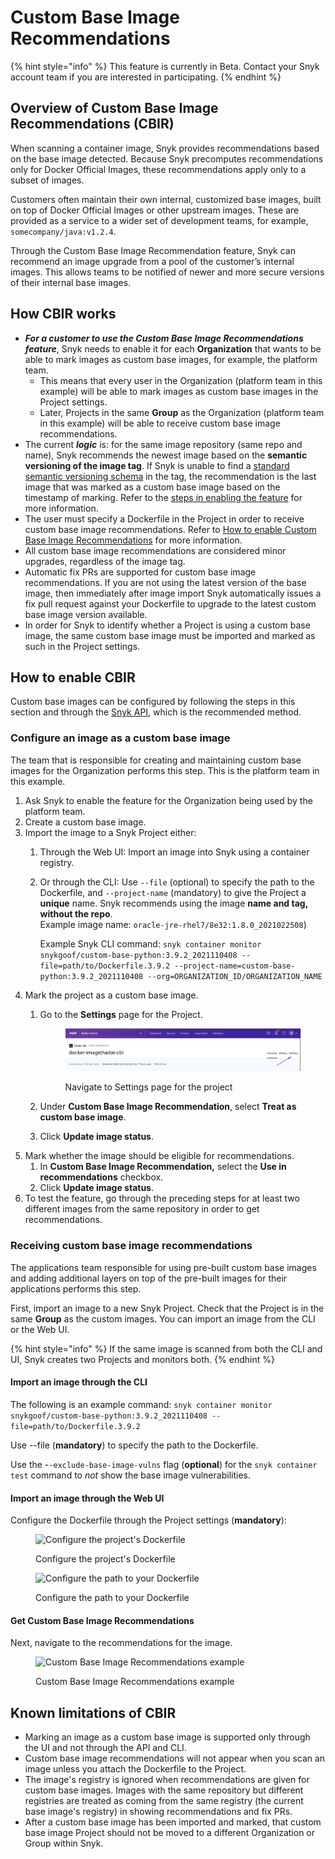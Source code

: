# Custom Base Image Recommendations

{% hint style="info" %}
This feature is currently in Beta. Contact your Snyk account team if you are interested in participating.
{% endhint %}

## **Overview of Custom Base Image Recommendations (CBIR)**

When scanning a container image, Snyk provides recommendations based on the base image detected. Because Snyk precomputes recommendations only for Docker Official Images, these recommendations apply only to a subset of images.

Customers often maintain their own internal, customized base images, built on top of Docker Official Images or other upstream images. These are provided as a service to a wider set of development teams, for example, `somecompany/java:v1.2.4`.

Through the Custom Base Image Recommendation feature, Snyk can recommend an image upgrade from a pool of the customer’s internal images. This allows teams to be notified of newer and more secure versions of their internal base images.

## How CBIR works

* _**For a customer to use the Custom Base Image Recommendations feature**_, Snyk needs to enable it for each **Organization** that wants to be able to mark images as custom base images, for example, the platform team.
  * This means that every user in the Organization (platform team in this example) will be able to mark images as custom base images in the Project settings.
  * Later, Projects in the same **Group** as the Organization (platform team in this example) will be able to receive custom base image recommendations.
* The current _**logic**_ is: for the same image repository (same repo and name), Snyk recommends the newest image based on the **semantic versioning of the image tag**. If Snyk is unable to find a [standard semantic versioning schema](https://semver.org/) in the tag, the recommendation is the last image that was marked as a custom base image based on the timestamp of marking. Refer to the [steps in enabling the feature](./#how-to-enable-custom-base-image-recommendations) for more information.
* The user must specify a Dockerfile in the Project in order to receive custom base image recommendations. Refer to [How to enable Custom Base Image Recommendations](./#how-to-enable-custom-base-image-recommendations) for more information.
* All custom base image recommendations are considered minor upgrades, regardless of the image tag.
* Automatic fix PRs are supported for custom base image recommendations. If you are not using the latest version of the base image, then immediately after image import Snyk automatically issues a fix pull request against your Dockerfile to upgrade to the latest custom base image version available.
* In order for Snyk to identify whether a Project is using a custom base image, the same custom base image must be imported and marked as such in the Project settings.

## **How to enable CBIR**

Custom base images can be configured by following the steps in this section and through the [Snyk API](https://apidocs.snyk.io/#tag--Custom-Base-Images), which is the recommended method.

### Configure an image as a custom base image

The team that is responsible for creating and maintaining custom base images for the Organization performs this step. This is the platform team in this example.

1. Ask Snyk to enable the feature for the Organization being used by the platform team.
2. Create a custom base image.
3. Import the image to a Snyk Project either:
   1. Through the Web UI: Import an image into Snyk using a container registry.
   2.  Or through the CLI: Use `--file` (optional) to specify the path to the Dockerfile, and `--project-name` (mandatory) to give the Project a **unique** name. Snyk recommends using the image **name and tag, without the repo**.\
       Example image name: `oracle-jre-rhel7/8e32:1.8.0_2021022508`)

       Example Snyk CLI command: `snyk container monitor snykgoof/custom-base-python:3.9.2_2021110408 --file=path/to/Dockerfile.3.9.2 --project-name=custom-base-python:3.9.2_2021110408 --org=ORGANIZATION_ID/ORGANIZATION_NAME`
4. Mark the project as a custom base image.
   1.  Go to the **Settings** page for the Project.

       <figure><img src="../../../../.gitbook/assets/image (188) (1) (1).png" alt="Navigate to Settings page for the project"><figcaption><p>Navigate to Settings page for the project</p></figcaption></figure>
   2. Under **Custom Base Image Recommendation**, select **Treat as custom base image**.
   3. Click **Update image status**.
5. Mark whether the image should be eligible for recommendations.
   1. In **Custom Base Image Recommendation,** select the **Use in recommendations** checkbox.
   2. Click **Update image status**.
6. To test the feature, go through the preceding steps for at least two different images from the same repository in order to get recommendations.

### Receiving custom base image recommendations

The applications team responsible for using pre-built custom base images and adding additional layers on top of the pre-built images for their applications performs this step.

First, import an image to a new Snyk Project. Check that the Project is in the same **Group** as the custom images. You can import an image from the CLI or the Web UI.

{% hint style="info" %}
If the same image is scanned from both the CLI and UI, Snyk creates two Projects and monitors both.
{% endhint %}

#### Import an image through the CLI

The following is an example command: `snyk container monitor snykgoof/custom-base-python:3.9.2_2021110408 --file=path/to/Dockerfile.3.9.2`

Use --file (**mandatory**) to specify the path to the Dockerfile.

Use the -`-exclude-base-image-vulns` flag (**optional**) for the `snyk container test` command to _not_ show the base image vulnerabilities.

#### Import an image through the Web UI

Configure the Dockerfile through the Project settings (**mandatory**):

<figure><img src="https://lh5.googleusercontent.com/tPfU1mB9wZ-eSLTXHh5lRG58zh5xsnoTggeQ1xA7s7yShWoIZm4rfy4_qoE-aFGr4wYucMJrUebsmwri4Ba8B4bHZ5Nd4ax_qvv5vxdIJZbNAdH3JGI_uwhALj7U99bOS57s3xPI" alt="Configure the project&#x27;s Dockerfile"><figcaption><p>Configure the project's Dockerfile</p></figcaption></figure>

<figure><img src="https://lh5.googleusercontent.com/4cyspvfpv1ZA-4rmhU7DzngLigf8c6rgEu5d7wHiiy7QMbIHy8Qw6qqS0VLEAEYpAfBADISvvQAyCkGqeoBgKxexDxzVPBJvNzB44MSvBzGlPd0NNuWrZyv_73NggOYlSjZCER0z" alt="Configure the path to your Dockerfile"><figcaption><p>Configure the path to your Dockerfile</p></figcaption></figure>

#### Get Custom Base Image Recommendations

Next, navigate to the recommendations for the image.

<figure><img src="https://lh5.googleusercontent.com/G--7GkeQ6i0bwTWE1tdC_Gg5d727JdQQfclEQ1n2opt5vtRDjT2FBChFpSZBD9V1TleoLigSzhtEERg4tfVI6yIua5Q5nGeNycmR93BYCG1DsiREvhNWKtFdZ4imJZvC1ypmDKOI" alt="Custom Base Image Recommendations example"><figcaption><p>Custom Base Image Recommendations example</p></figcaption></figure>

## Known limitations of CBIR

* Marking an image as a custom base image is supported only through the UI and not through the API and CLI.
* Custom base image recommendations will not appear when you scan an image unless you attach the Dockerfile to the Project.
* The image's registry is ignored when recommendations are given for custom base images. Images with the same repository but different registries are treated as coming from the same registry (the current base image's registry) in showing recommendations and fix PRs.
* After a custom base image has been imported and marked, that custom base image Project should not be moved to a different Organization or Group within Snyk.

##
